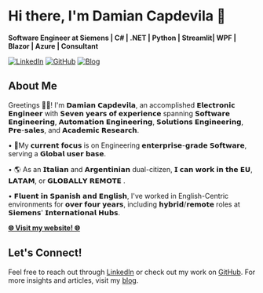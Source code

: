 
# Hi there, I'm Damian Capdevila 👋

**Software Engineer at Siemens | C# | .NET | Python | Streamlit| WPF | Blazor | Azure | Consultant**

[![LinkedIn](https://img.shields.io/badge/LinkedIn-Connect-blue)](https://www.linkedin.com/in/damiancapdevila/?locale=en_US)
[![GitHub](https://img.shields.io/badge/GitHub-Follow-lightgrey)](https://github.com/DamianCapdevila)
[![Blog](https://img.shields.io/badge/Blog-Read-orange)](https://damiancapdevila.substack.com/p/from-automation-engineer-to-software)

## About Me

Greetings 👋🏻! I'm 𝗗𝗮𝗺𝗶𝗮𝗻 𝗖𝗮𝗽𝗱𝗲𝘃𝗶𝗹𝗮, an accomplished 𝗘𝗹𝗲𝗰𝘁𝗿𝗼𝗻𝗶𝗰 𝗘𝗻𝗴𝗶𝗻𝗲𝗲𝗿 with 𝗦𝗲𝘃𝗲𝗻 𝘆𝗲𝗮𝗿𝘀 𝗼𝗳 𝗲𝘅𝗽𝗲𝗿𝗶𝗲𝗻𝗰𝗲 spanning 𝗦𝗼𝗳𝘁𝘄𝗮𝗿𝗲 𝗘𝗻𝗴𝗶𝗻𝗲𝗲𝗿𝗶𝗻𝗴, 𝗔𝘂𝘁𝗼𝗺𝗮𝘁𝗶𝗼𝗻 𝗘𝗻𝗴𝗶𝗻𝗲𝗲𝗿𝗶𝗻𝗴, 𝗦𝗼𝗹𝘂𝘁𝗶𝗼𝗻𝘀 𝗘𝗻𝗴𝗶𝗻𝗲𝗲𝗿𝗶𝗻𝗴, 𝗣𝗿𝗲-𝘀𝗮𝗹𝗲𝘀, and 𝗔𝗰𝗮𝗱𝗲𝗺𝗶𝗰 𝗥𝗲𝘀𝗲𝗮𝗿𝗰𝗵. 

• 🔬My 𝗰𝘂𝗿𝗿𝗲𝗻𝘁 𝗳𝗼𝗰𝘂𝘀 is on Engineering 𝗲𝗻𝘁𝗲𝗿𝗽𝗿𝗶𝘀𝗲-𝗴𝗿𝗮𝗱𝗲 𝗦𝗼𝗳𝘁𝘄𝗮𝗿𝗲,  serving a 𝗚𝗹𝗼𝗯𝗮𝗹 𝘂𝘀𝗲𝗿 𝗯𝗮𝘀𝗲.
 
• 🌎 As an 𝗜𝘁𝗮𝗹𝗶𝗮𝗻 and 𝗔𝗿𝗴𝗲𝗻𝘁𝗶𝗻𝗶𝗮𝗻 dual-citizen, 𝗜 𝗰𝗮𝗻 𝘄𝗼𝗿𝗸 𝗶𝗻 𝘁𝗵𝗲 𝗘𝗨, 𝗟𝗔𝗧𝗔𝗠, or 𝗚𝗟𝗢𝗕𝗔𝗟𝗟𝗬 𝗥𝗘𝗠𝗢𝗧𝗘 . 
 
• 𝗙𝗹𝘂𝗲𝗻𝘁 𝗶𝗻 𝗦𝗽𝗮𝗻𝗶𝘀𝗵 𝗮𝗻𝗱 𝗘𝗻𝗴𝗹𝗶𝘀𝗵, I've worked in English-Centric environments for 𝗼𝘃𝗲𝗿 𝗳𝗼𝘂𝗿 𝘆𝗲𝗮𝗿𝘀, including 𝗵𝘆𝗯𝗿𝗶𝗱/𝗿𝗲𝗺𝗼𝘁𝗲 roles at 𝗦𝗶𝗲𝗺𝗲𝗻𝘀' 𝗜𝗻𝘁𝗲𝗿𝗻𝗮𝘁𝗶𝗼𝗻𝗮𝗹 𝗛𝘂𝗯𝘀.

**[🌐 Visit my website! 🌐](https://damian-capdevila-production.azurewebsites.net/)**

## Let's Connect!

Feel free to reach out through [LinkedIn](https://www.linkedin.com/in/damiancapdevila/?locale=en_US) or check out my work on [GitHub](https://github.com/DamianCapdevila). For more insights and articles, visit my [blog](https://damiancapdevila.substack.com/p/from-automation-engineer-to-software).

